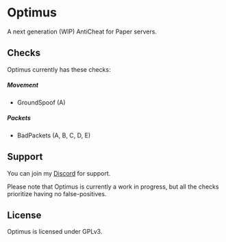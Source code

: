# Optimus
A next generation (WIP) AntiCheat for Paper servers.

## Checks
Optimus currently has these checks:

##### Movement
- GroundSpoof (A)

##### Packets
- BadPackets (A, B, C, D, E)

## Support
You can join my [Discord](http://discord.gg/qJ2k4Bbcd7) for support. 

Please note that Optimus is currently a work in progress, but all the checks prioritize having no false-positives.

## License
Optimus is licensed under GPLv3.
